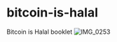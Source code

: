 # bitcoin-is-halal
Bitcoin is Halal booklet
![IMG_0253](https://github.com/user-attachments/assets/9ba89167-594f-4dd5-8968-843722c1ccb1)
